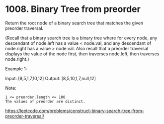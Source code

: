 # 1008. Binary Tree from preorder

Return the root node of a binary search tree that matches the given preorder traversal.

(Recall that a binary search tree is a binary tree where for every node, any descendant of node.left has a value < node.val, and any descendant of node.right has a value > node.val.  Also recall that a preorder traversal displays the value of the node first, then traverses node.left, then traverses node.right.)

Example 1:

Input: [8,5,1,7,10,12]
Output: [8,5,10,1,7,null,12]

Note: 

    1 <= preorder.length <= 100
    The values of preorder are distinct.

<https://leetcode.com/problems/construct-binary-search-tree-from-preorder-traversal/>